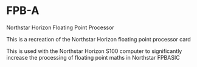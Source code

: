 # FPB-A
Northstar Horizon Floating Point Processor

This is a recreation of the Northstar Horizon floating point processor card

This is used with the Northstar Horizon S100 computer to significantly increase the processing of floating point maths in Northstar FPBASIC
